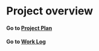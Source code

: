 # Project overview

#### Go to [Project Plan](https://github.com/salt-community/pp-amanda/blob/main/ProjectPlan.md)

#### Go to [Work Log](https://github.com/salt-community/pp-amanda/blob/main/WorkLog.md)
